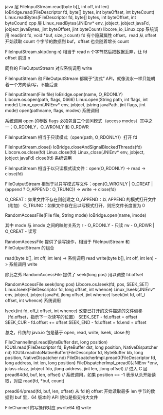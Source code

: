 java 层
FileInputStream.read(byte b[], int off, int len)
IoBridge.read(FileDescriptor fd, byte[] bytes, int byteOffset, int byteCount)
Linux.readBytes(FileDescriptor fd, byte[] bytes, int byteOffset, int byteCount)
cpp 层
Linux_readBytes(JNIEnv* env, jobject, jobject javaFd, jobject javaBytes, jint byteOffset, jint byteCount) libcore_io_Linux.cpp
系统调用
read(int fd, void *buf, size_t count)
fd 有个隐藏属性 offset，read 从 offset 开始读取 count 个字节的数据到 buf，offset 也会随着增长 count

FileInputStream.skip(long n)
相当于 read n 个字节然后把数据丢弃，让 fd offset 前进 n

同样的 FileOutputStream 对应系统调用 write

FileInputStream 和 FileOutputStream 都属于“流式” API，就像流水一样只能朝着一个方向读/写，不能后退

FileInputStream(File file)
IoBridge.open(name, O_RDONLY)
Libcore.os.open(path, flags, 0666)
Linux.open(String path, int flags, int mode)
Linux_open(JNIEnv* env, jobject, jstring javaPath, jint flags, jint mode)
open(pathname, flags, modes) 系统调用

系统调用 open 的参数 flags 必须包含三个访问模式（access modes）其中之一：O_RDONLY，O_WRONLY 和 O_RDWR

FileInputStream 相当于只读模式（open(path, O_RDONLY)）打开 fd

FileInputStream.close()
IoBridge.closeAndSignalBlockedThreads(fd)
Libcore.os.close(fd)
Linux.close(fd)
Linux_close(JNIEnv* env, jobject, jobject javaFd)
close(fd) 系统调用

FileInputStream 相当于以只读模式读文件：open(O_RDONLY) -> read -> close(fd)

FileOutputStream 相当于以只写模式写文件：open(O_WRONLY | O_CREAT | (append ? O_APPEND : O_TRUNC)) -> write -> close(fd)

O_CREAT：如果文件不存在则创建之
O_APPEND：以 APPEND 的模式打开文件（附加）
O_TRUNC：如果文件存在且以写模式打开，则把文件长度置为 0

RandomAccessFile(File file, String mode)
IoBridge.open(name, imode)

其中 mode 与 imode 之间的映射关系为 
r - O_RDONLY - 只读
rw - O_RDWR | O_CREAT - 读写

RandomAccessFile 提供了读写操作，相当于 FileInputStream 和 FileOutputStream 的组合

read(byte b[], int off, int len) -> 系统调用 read
write(byte b[], int off, int len) -> 系统调用 write

除此之外 RandomAccessFile 提供了 seek(long pos) 用以调整 fd.offset

RandomAccessFile.seek(long pos)
Libcore.os.lseek(fd, pos, SEEK_SET)
Linux.lseek(FileDescriptor fd, long offset, int whence)
Linux_lseek(JNIEnv* env, jobject, jobject javaFd, jlong offset, jint whence)
lseek(int fd, off_t offset, int whence) 系统调用

lseek(int fd, off_t offset, int whence) 改变已打开的文件描述的文件偏移（fd.offset，指示下一次读写的位置）
SEEK_SET - fd.offset = offset
SEEK_CUR - fd.offset += offset
SEEK_END - fd.offset = fd.end + offset

总之，传统的 java.io 包是基于 open, read, write, lseek, close 的

FileChannelImpl.read(ByteBuffer dst, long position)
IOUtil.read(FileDescriptor fd, ByteBuffer dst, long position, NativeDispatcher nd)
IOUtil.readIntoNativeBuffer(FileDescriptor fd, ByteBuffer bb, long position, NativeDispatcher nd)
FileDispatcherImpl.pread0(FileDescriptor fd, long address, int len, long position)
FileDispatcherImpl_pread0(JNIEnv *env, jclass clazz, jobject fdo, jlong address, jint len, jlong offset) // 进入 C 层
pread64(fd, buf, len, offset) // 系统调用，如果 position == -1 表示从头开始读取，对应 read(fd, *buf, count)

pread64/pread(fd, buf, len, offset) 从 fd 的 offset 开始读取最多 len 字节的数据到 buf 里，64 版本的 API 貌似是指支持大文件

FileChannel 的写操作对应 pwrite64 和 write